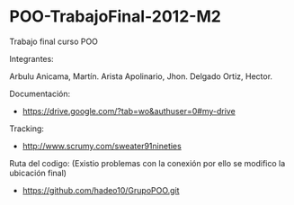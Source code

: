 POO-TrabajoFinal-2012-M2
========================

Trabajo final curso POO

Integrantes:

Arbulu Anicama, Martín.
Arista Apolinario, Jhon.
Delgado Ortiz, Hector.

Documentación:
- https://drive.google.com/?tab=wo&authuser=0#my-drive


Tracking:
- http://www.scrumy.com/sweater91nineties

Ruta del codigo: (Existio problemas con la conexión por ello se modifico la ubicación final)
- https://github.com/hadeo10/GrupoPOO.git